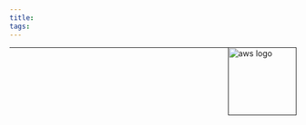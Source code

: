 ```yaml
---
title:
tags:
---
```


<a href=""><img style='float:right' alt='aws logo' width='120px' src='/static/images/'></a>

---
